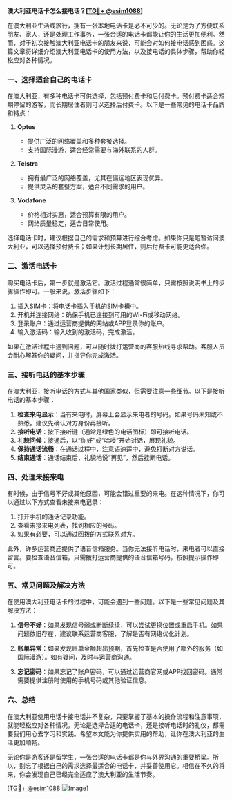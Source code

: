 **澳大利亚电话卡怎么接电话？[[TG💪+ @esim1088](https://t.me/s/esim1088)]**

在澳大利亚生活或旅行，拥有一张本地电话卡是必不可少的。无论是为了方便联系朋友、家人，还是处理工作事务，一张合适的电话卡都能让你的生活更加便利。然而，对于初次接触澳大利亚电话卡的朋友来说，可能会对如何接电话感到困惑。这篇文章将详细介绍澳大利亚电话卡的使用方法，以及接电话的具体步骤，帮助你轻松应对各种情况。

### 一、选择适合自己的电话卡

在澳大利亚，有多种电话卡可供选择，包括预付费卡和后付费卡。预付费卡适合短期停留的游客，而长期居住者则可以选择后付费卡。以下是一些常见的电话卡品牌和特点：

1. **Optus**
   - 提供广泛的网络覆盖和多种套餐选择。
   - 支持国际漫游，适合经常需要与海外联系的人群。

2. **Telstra**
   - 拥有最广泛的网络覆盖，尤其在偏远地区表现优异。
   - 提供灵活的套餐方案，适合不同需求的用户。

3. **Vodafone**
   - 价格相对实惠，适合预算有限的用户。
   - 网络质量稳定，适合日常使用。

选择电话卡时，建议根据自己的需求和预算进行综合考虑。如果你只是短暂访问澳大利亚，可以选择预付费卡；如果计划长期居住，则后付费卡可能更适合你。

### 二、激活电话卡

购买电话卡后，第一步就是激活它。激活过程通常很简单，只需按照说明书上的步骤操作即可。一般来说，激活步骤如下：

1. 插入SIM卡：将电话卡插入手机的SIM卡槽中。
2. 开机并连接网络：确保手机已连接到可用的Wi-Fi或移动网络。
3. 登录账户：通过运营商提供的网站或APP登录你的账户。
4. 输入激活码：输入收到的激活码，完成激活。

如果在激活过程中遇到问题，可以随时拨打运营商的客服热线寻求帮助。客服人员会耐心解答你的疑问，并指导你完成激活。

### 三、接听电话的基本步骤

在澳大利亚，接听电话的方式与其他国家类似，但需要注意一些细节。以下是接听电话的基本步骤：

1. **检查来电显示**：当有来电时，屏幕上会显示来电者的号码。如果号码未知或不熟悉，建议先确认对方身份再接听。
2. **接听电话**：按下接听键（通常是绿色的电话图标）即可接听电话。
3. **礼貌问候**：接通后，以“你好”或“哈喽”开始对话，展现礼貌。
4. **保持通话流畅**：在通话过程中，注意语速适中，避免打断对方说话。
5. **结束通话**：通话结束后，礼貌地说“再见”，然后挂断电话。

### 四、处理未接来电

有时候，由于信号不好或其他原因，可能会错过重要的来电。在这种情况下，你可以通过以下方式查看未接来电记录：

1. 打开手机的通话记录功能。
2. 查看未接来电列表，找到相应的号码。
3. 如果有必要，可以通过回拨的方式联系对方。

此外，许多运营商还提供了语音信箱服务。当你无法接听电话时，来电者可以直接留言。要检查语音信箱，只需拨打运营商提供的语音信箱号码，按照提示操作即可。

### 五、常见问题及解决方法

在使用澳大利亚电话卡的过程中，可能会遇到一些问题。以下是一些常见问题及其解决方法：

1. **信号不好**：如果发现信号弱或断断续续，可以尝试更换位置或重启手机。如果问题依旧存在，建议联系运营商客服，了解是否有网络优化计划。
   
2. **账单异常**：如果发现账单金额超出预期，首先检查是否使用了额外的服务（如国际漫游）。如有疑问，及时与运营商沟通。

3. **忘记密码**：如果忘记了账户密码，可以通过运营商官网或APP找回密码。通常需要提供注册时使用的手机号码或其他验证信息。

### 六、总结

在澳大利亚使用电话卡接电话并不复杂，只要掌握了基本的操作流程和注意事项，就能轻松应对各种情况。无论是选择合适的电话卡，还是接听电话时的礼仪，都需要我们用心去学习和实践。希望本文能为你提供实用的帮助，让你在澳大利亚的生活更加顺畅。

无论你是游客还是留学生，一张合适的电话卡都是你与外界沟通的重要桥梁。所以，别忘了根据自己的需求选择最适合的电话卡，并妥善使用它。相信在不久的将来，你会发现自己已经完全适应了澳大利亚的生活节奏。

[[TG💪+ @esim1088](https://t.me/s/esim1088) ![Image](https://i.postimg.cc/4NQfJmqS/Snipaste-2025-05-13-00-14-12.png)]